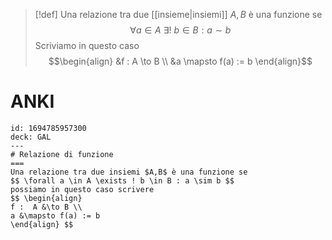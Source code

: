 
>[!def]
> Una relazione tra due [[insieme|insiemi]] $A,B$ è una funzione se
>$$\forall a \in A\ \exists!\ b \in B : a \sim b$$
>Scriviamo in questo caso 
>$$\begin{align}
>&f : A \to B \\
>&a \mapsto f(a) := b
>\end{align}$$
>

# ANKI

```anki
id: 1694785957300
deck: GAL
---
# Relazione di funzione
===
Una relazione tra due insiemi $A,B$ è una funzione se
$$ \forall a \in A \exists ! b \in B : a \sim b $$
possiamo in questo caso scrivere
$$ \begin{align}
f :  A &\to B \\
a &\mapsto f(a) := b
\end{align} $$
```
